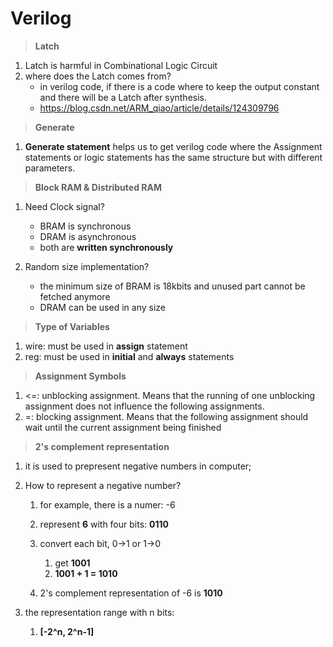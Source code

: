 # Verilog

> **Latch**

   1. Latch is harmful in Combinational Logic Circuit
   2. where does the Latch comes from?
      - in verilog code, if there is a code where to keep the output constant and there will be a Latch after synthesis.
      - <https://blog.csdn.net/ARM_qiao/article/details/124309796>

> **Generate**

1. **Generate statement** helps us to get verilog code where the Assignment statements or logic statements has the same structure but with different parameters.

> **Block RAM & Distributed RAM**

1. Need Clock signal?
   - BRAM is synchronous
   - DRAM is asynchronous
   - both are **written synchronously**

2. Random size implementation?
   - the minimum size of BRAM is 18kbits and unused part cannot be fetched anymore
   - DRAM can be used in any size

> **Type of Variables**

1. wire: must be used in **assign** statement
2. reg: must be used in **initial** and **always** statements

> **Assignment Symbols**

1. <=: unblocking assignment. Means that the running of one unblocking assignment does not influence the following assignments.
2. =: blocking assignment. Means that the following assignment should wait until the current assignment being finished

> **2's complement representation**

1. it is used to prepresent negative numbers in computer;

2. How to represent a negative number?
   1. for example, there is a numer: -6
   2. represent **6** with four bits: **0110**
   3. convert each bit, 0->1 or 1->0
      1. get **1001**
      2. **1001 + 1 = 1010**

   4. 2's complement representation of -6 is **1010**

3. the representation range with n bits:
   1. **[-2^n, 2^n-1]**